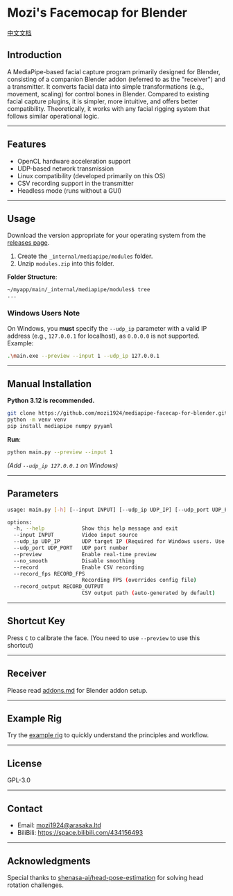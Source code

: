 # Mozi's Facemocap for Blender

[中文文档](/README_ZH.md)

## Introduction  
A MediaPipe-based facial capture program primarily designed for Blender, consisting of a companion Blender addon (referred to as the "receiver") and a transmitter. It converts facial data into simple transformations (e.g., movement, scaling) for control bones in Blender. Compared to existing facial capture plugins, it is simpler, more intuitive, and offers better compatibility. Theoretically, it works with any facial rigging system that follows similar operational logic.

---

## Features  
- OpenCL hardware acceleration support  
- UDP-based network transmission  
- Linux compatibility (developed primarily on this OS)  
- CSV recording support in the transmitter  
- Headless mode (runs without a GUI)  

---

## Usage  
Download the version appropriate for your operating system from the [releases page](https://github.com/mozi1924/mediapipe-facecap-for-blender/releases).  

1. Create the `_internal/mediapipe/modules` folder.  
2. Unzip `modules.zip` into this folder.  

**Folder Structure**:  
```
~/myapp/main/_internal/mediapipe/modules$ tree
...
```  

### Windows Users Note  
On Windows, you **must** specify the `--udp_ip` parameter with a valid IP address (e.g., `127.0.0.1` for localhost), as `0.0.0.0` is not supported. Example:  
```bash
.\main.exe --preview --input 1 --udp_ip 127.0.0.1
```  

---

## Manual Installation  
**Python 3.12 is recommended.**  
```bash
git clone https://github.com/mozi1924/mediapipe-facecap-for-blender.git
python -m venv venv
pip install mediapipe numpy pyyaml
```  

**Run**:  
```bash
python main.py --preview --input 1
```  
*(Add `--udp_ip 127.0.0.1` on Windows)*  

---

## Parameters  
```bash
usage: main.py [-h] [--input INPUT] [--udp_ip UDP_IP] [--udp_port UDP_PORT] [--preview] [--no_smooth] [--record] [--record_fps RECORD_FPS] [--record_output RECORD_OUTPUT]

options:
  -h, --help            Show this help message and exit
  --input INPUT         Video input source
  --udp_ip UDP_IP       UDP target IP (Required for Windows users. Use 127.0.0.1 for localhost)
  --udp_port UDP_PORT   UDP port number
  --preview             Enable real-time preview
  --no_smooth           Disable smoothing
  --record              Enable CSV recording
  --record_fps RECORD_FPS
                        Recording FPS (overrides config file)
  --record_output RECORD_OUTPUT
                        CSV output path (auto-generated by default)
```  

---

## Shortcut Key  
Press `C` to calibrate the face.  (You need to use `--preview` to use this shortcut)

---

## Receiver  
Please read [addons.md](/addons.md) for Blender addon setup.  

---

## Example Rig  
Try the [example rig](/example/) to quickly understand the principles and workflow.  

---

## License  
GPL-3.0  

---

## Contact  
- Email: mozi1924@arasaka.ltd  
- BiliBili: https://space.bilibili.com/434156493  

---

## Acknowledgments  
Special thanks to [shenasa-ai/head-pose-estimation](https://github.com/shenasa-ai/head-pose-estimation) for solving head rotation challenges.